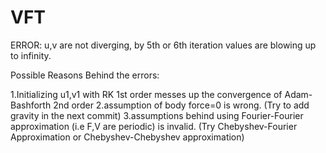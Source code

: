 # VFT

ERROR: u,v are not diverging, by 5th or 6th iteration values are blowing up to infinity.

Possible Reasons Behind the errors:

1.Initializing u1,v1 with RK 1st order messes up the convergence of Adam-Bashforth 2nd order
2.assumption of body force=0 is wrong.
	(Try to add gravity in the next commit)
3.assumptions behind using  Fourier-Fourier approximation (i.e F,V are periodic) is invalid.
	(Try Chebyshev-Fourier Approximation or  Chebyshev-Chebyshev approximation)
